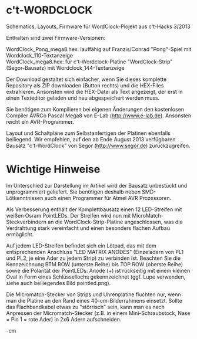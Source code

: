 c't-WORDCLOCK
=============

Schematics, Layouts, Firmware für WordClock-Plojekt aus c't-Hacks 3/2013

Enthalten sind zwei Firmware-Versionen:

WordClock_Pong_mega8.hex: lauffähig auf Franzis/Conrad "Pong"-Spiel mit Wordclock_110-Textanzeige<br>
WordClock_mega8.hex: für c't-Wordclock-Platine "WordClock-Strip" (Segor-Bausatz) mit Wordclock_144-Textanzeige

Der Download gestaltet sich einfacher, wenn Sie dieses komplette Repository als ZIP downloaden (Button rechts) 
und die HEX-Files extrahieren. Ansonsten wird die HEX-Datei als Text angezeigt, der erst in einen 
Texteditor geladen und neu abgespeichert werden muss.

Sie benötigen zum Kompilieren bei eigenen Änderungen den kostenlosen Compiler 
AVRCo Pascal Mega8 von E-Lab (http://www.e-lab.de). Ansonsten reicht ein AVR-Programmer.

Layout und Schaltpläne zum Selbstanfertigen der Platinen ebenfalls beiliegend. Wir empfehlen,
auf den ab Ende August 2013 verfügbaren Bausatz "c't-WordClock" von Segor (http://www.segor.de) zurückzugreifen.

Wichtige Hinweise
=================

Im Unterschied zur Darstellung im Artikel wird der Bausatz unbestückt und unprogrammiert geliefert. 
Sie benötigen deshalb neben SMD-Lötkenntnissen auch einen Programmer für Atmel AVR Prozessoren.

Als Verbesserung enthält der Komplettbausatz einen 12 LED-Streifen mit weißen Osram PointLEDs.
Der Streifen wird nun mit MicroMatch-Steckverbindern an die WordClock-Strip-Platine angeschlossen, 
was die Verdrahtung stark vereinfacht und einen besonders flachen Aufbau ermöglicht.

Auf jedem LED-Streifen befindet sich ein Lötpad, das mit dem entsprechenden Anschluss "LED MATRIX ANODES" 
(Einzeladern von PL1 und PL2, je eine Ader zu jedem Strip) zu verbinden ist. 
Beachten Sie die Kennzeichnung BTM ROW (unterste Reihe) bis TOP ROW (oberste Reihe) sowie die Polarität der PointLEDs:
Anode (+) ist rückseitig mit einem kleinen Oval in Form eines Schlüssellochs gekennzeichnet 
(ggf. Lupe verwenden, siehe auch beiliegendes Bild pointled.png).

Die Micromatch-Stecker von Strips und Uhrenplatine fluchten nur, 
wenn man die Platine an den Rand eines 40-cm-Bilderrahmens einsetzt. 
Sollte das Flachbandkabel etwas zu "störrisch" sein, kann man es nach 
Anpressen der Micromatch-Stecker (z.B. in einem Mini-Schraubstock, 
Nase = Pin 1 = rote Ader) in 2x6 Adern aufschneiden.

-cm

